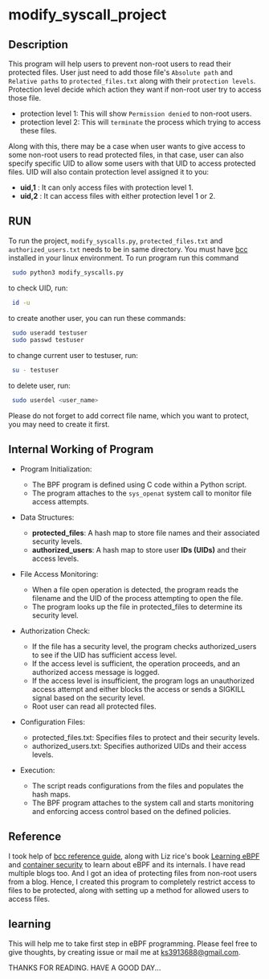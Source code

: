# modify_syscall_project

## Description

This program will help users to prevent non-root users to read their protected files. User just need to add those file's `Absolute path` and `Relative paths` to `protected_files.txt` along with their `protection levels`. Protection level decide which action they want if non-root user try to access those file.
- protection level 1: This will show `Permission denied` to non-root users.
- protection level 2: This will `terminate` the process which trying to access these files.

Along with this, there may be a case when user wants to give access to some non-root users to read protected files, in that case, user can also specify specific UID to allow some users with that UID to access protected files.
UID will also contain protection level assigned it to you:
- **uid,1** : It can only access files with protection level 1.
- **uid,2** : It can access files with either protection level 1 or 2.

## RUN
To run the project, `modify_syscalls.py`, `protected_files.txt` and `authorized_users.txt` needs to be in same directory. You must have [bcc](https://github.com/iovisor/bcc/blob/master/INSTALL.md) installed in your linux environment. To run program run this command 
```bash
 sudo python3 modify_syscalls.py
```
to check UID, run:
```bash
 id -u
```

to create another user, you can run these commands:
```bash
 sudo useradd testuser
 sudo passwd testuser
```

to change current user to testuser, run:
```bash
 su - testuser
```

to delete user, run:
```bash
 sudo userdel <user_name>
```

Please do not forget to add correct file name, which you want to protect, you may need to create it first.

## Internal Working of Program

- Program Initialization:
  - The BPF program is defined using C code within a Python script.
  - The program attaches to the `sys_openat` system call to monitor file access attempts.

- Data Structures:
  - **protected_files**: A hash map to store file names and their associated security levels.
  - **authorized_users**: A hash map to store user **IDs (UIDs)** and their access levels.

- File Access Monitoring:
  - When a file open operation is detected, the program reads the filename and the UID of the process attempting to open the file.
  - The program looks up the file in protected_files to determine its security level.

- Authorization Check:
  - If the file has a security level, the program checks authorized_users to see if the UID has sufficient access level.
  - If the access level is sufficient, the operation proceeds, and an authorized access message is logged.
  - If the access level is insufficient, the program logs an unauthorized access attempt and either blocks the access or sends a SIGKILL signal based on the security level.
  - Root user can read all protected files.

- Configuration Files:
  - protected_files.txt: Specifies files to protect and their security levels.
  - authorized_users.txt: Specifies authorized UIDs and their access levels.

- Execution:
  - The script reads configurations from the files and populates the hash maps.
  - The BPF program attaches to the system call and starts monitoring and enforcing access control based on the defined policies.

## Reference

I took help of [bcc reference guide](https://github.com/iovisor/bcc/blob/master/docs/reference_guide.md), along with Liz rice's book [Learning eBPF](https://isovalent.com/books/learning-ebpf/) and [container security](https://www.google.com/search?client=ubuntu-sn&hs=pB6&sa=X&sca_esv=d5d0c4751fe7bdbd&channel=fs&biw=1920&bih=968&sxsrf=ADLYWIIvsYYxn3fFiLkSc3bdxh5DYTJPAA:1718907452261&q=Container+Security:+Fundamental+Technology+Concepts+that+Protect+Containerized+Applications&stick=H4sIAAAAAAAAAONgFuLVT9c3NEwzqCwxMSwzU4JwswyKs0ssSzK0pLKTrfST8vOz9RNLSzLyi6xA7GKF_LycykWs0c75eSWJmXmpRQrBqcmlRZkllVYKbqV5KYm5qUCJHIWQ1OSMvPyc_PRKBaDS5NSCkmKFkozEEoWAovyS1OQSBbgBmVWpKQqOBQU5mcmJJZn5ecUT2BgBtAnDa50AAAA&ved=2ahUKEwiR2t-g5eqGAxU4fPUHHcZyDEkQri56BAgKEAo&stq=1&lei=PHJ0ZpHMD7j41e8PxuWxyAQ) to learn about eBPF and its internals. I have read multiple blogs too. And I got an idea of protecting files from non-root users from a blog. Hence, I created this program to completely restrict access to files to be protected, along with setting up a method for allowed users to access files.

## learning

This will help me to take first step in eBPF programming. Please feel free to give thoughts, by creating issue or mail me at ks3913688@gmail.com. 

THANKS FOR READING. HAVE A GOOD DAY...

